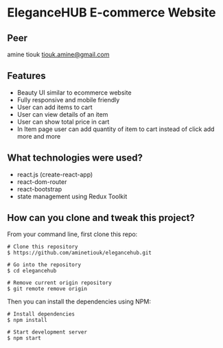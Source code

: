 # EleganceHUB E-commerce Website

## Peer
amine tiouk <tiouk.amine@gmail.com>

## Features

- Beauty UI similar to ecommerce website
- Fully responsive and mobile friendly
- User can add items to cart
- User can view details of an item
- User can show total price in cart
- In Item page user can add quantity of item to cart instead of click add more and more 

##  What technologies were used?

- react.js (create-react-app)
- react-dom-router
- react-bootstrap
- state management using Redux Toolkit

## How can you clone and tweak this project?

From your command line, first clone this repo:

```
# Clone this repository
$ https://github.com/aminetiouk/elegancehub.git

# Go into the repository
$ cd elegancehub

# Remove current origin repository
$ git remote remove origin

```

Then you can install the dependencies using NPM:

```
# Install dependencies
$ npm install

# Start development server
$ npm start
